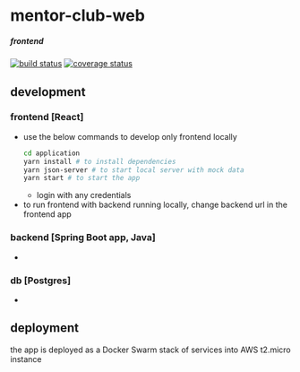 # mentor-club-web
##### frontend
[![build status][build badge]][BUILD_URL]
[![coverage status][coverage badge]][COVERAGE_URL]


## development 

### frontend [React]
* use the below commands to develop only frontend locally
  ```sh
  cd application 
  yarn install # to install dependencies
  yarn json-server # to start local server with mock data
  yarn start # to start the app
  ``` 
  * login with any credentials
* to run frontend with backend running locally, change backend url in the frontend app

### backend [Spring Boot app, Java] 
* 
 
### db [Postgres]
*   
 
## deployment 
the app is deployed as a Docker Swarm stack of services into AWS t2.micro instance   


 
[BUILD_URL]: https://travis-ci.org/ArtemAlagizov/mentor-club-react 
[build badge]: https://img.shields.io/travis/ArtemAlagizov/mentor-club-react/master?style=flat-square
[COVERAGE_URL]: https://coveralls.io/github/ArtemAlagizov/mentor-club-react?branch=master
[coverage badge]: https://img.shields.io/coveralls/github/ArtemAlagizov/mentor-club-react.svg?style=flat-square&color=brightgreen
[QUALITY_URL]: https://www.codacy.com/manual/ArtemAlagizov/mentor-club-react
[quality badge]: https://img.shields.io/codacy/grade/cd908732011c47bf831d2b661684babf?style=flat-square
